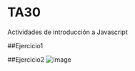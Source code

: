 # TA30
Actividades de introducción a Javascript

##Ejercicio1

##Ejercicio2
![image](https://user-images.githubusercontent.com/68342939/170449537-f546f190-df4d-4734-93d4-34caf8648535.png)
